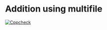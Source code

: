 # Addition using multifile

[![Cppcheck](https://github.com/SudhanKrishnasamy/Relearn/actions/workflows/c-cpp.yml/badge.svg)](https://github.com/SudhanKrishnasamy/Relearn/actions/workflows/c-cpp.yml)

